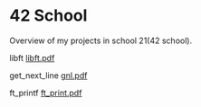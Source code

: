 # 42 School
Overview of my projects in school 21(42 school).

libft
[libft.pdf](https://github.com/jaymoz/School-21/files/6743980/libft.pdf)

get_next_line
[gnl.pdf](https://github.com/jaymoz/School-21/files/6743990/gnl.pdf)

ft_printf
[ft_print.pdf](https://github.com/jaymoz/School-21/files/6743997/ft_print.pdf)


